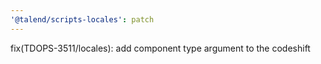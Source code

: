 ```yaml
---
'@talend/scripts-locales': patch
---
```


fix(TDOPS-3511/locales): add component type argument to the codeshift
